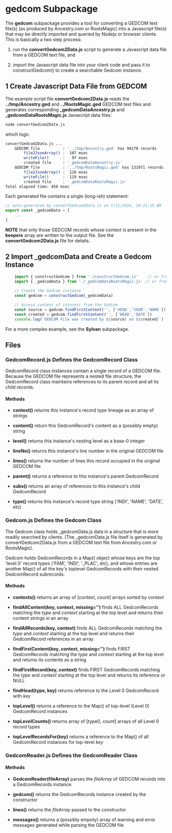 # gedcom Subpackage

The **gedcom** subpackage provides a tool for converting a GEDCOM text file(s) (as produced by Ancestry.com or RootsMagic) into a Javascript file(s) that may be directly imported and queried by Nodejs or browser clients.  This is basically a two step process:

1. run the **convertGedcom2Data.js** script to generate a Javascript data file from a GEDCOM text file, and

2. import the Javascript data file into your client code and pass it to constructGedcom() to create a searchable Gedcom instance.


## 1 Create Javascript Data File from GEDCOM

The example script file **convertGedcom2Data.js** reads the **../tmp/Ancestry.ged** and **../RootsMagic.ged** GEDCOM text files and generates corresponding **_gedcomDataAncestry.js** and **_gedcomDataRootsMagic.js** Javascript data files:

```bash
node convertGedcom2Data.js
```
which logs:

```bash
convertGedcom2Data.js ...
    GEDCOM file          : '../tmp/Ancestry.ged' has 94170 records
        file2JsonArray() :  107 msec
        writeFile()      :   97 msec
        created file     : '_gedcomDataAncestry.js'
    GEDCOM file          : '../tmp/RootsMagic.ged' has 131971 records
        file2JsonArray() :  126 msec
        writeFile()      :  119 msec
        created file     : '_gedcomDataRootsMagic.js'
Total elapsed time: 458 msec
```

Each generated file contains a single (long-ish) statement:

```js
// auto-generated by convertGedcom2Data.js on 7/11/2024, 10:21:15 AM
export const _gedcomData = [
    ...
]
```

**NOTE** that only those GEDCOM records whose context is present in the **keepers** array are written to the output file.  See the **convertGedcom2Data.js** file for details.


## 2 Import _gedcomData and Create a **Gedcom** Instance

```js
    import { constructGedcom } from './constructGedcom.js'    // or from '$lib/index.js' if using SvelteKit
    import { _gedcomData } from './_gedcomDataRootsMagic.js' // or from './_gedcomAncestry.js'
    
    // Create the Gedcom instance
    const gedcom = constructGedcom(_gedcomData)

    // Access content of interest from the Gedcom
    const source = gedcom.findFirstContent('', ['HEAD','SOUR','NAME'])
    const created = gedcom.findFirstContent('', ['HEAD','DATE'])
    console.log(`GEDCOM File was created by ${source} on ${created}`)
```

For a more complex example, see the **Sylvan** subpackage.


## Files


### GedcomRecord.js Defines the GedcomRecord Class

GedcomRecord class instances contain a single record of a GEDCOM file.  Because the GEDCOM file represents a nested file structure, the GedcomRecord class maintains references to its parent record and all its child records.

#### Methods

- **context()** returns this instance's record type lineage as an array of strings

- **content()** return this GedcomRecord's content as a (possibly empty) string

- **level()** returns this instance's nesting level as a base-0 integer

- **lineNo()** returns this instance's line number in the original GEDCOM file

- **lines()** returns the number of lines this record occupied in the original GEDCOM file

- **parent()** returns a reference to this instance's parent GedcomRecord

- **subs()** returns an array of references to this instance's child GedcomRecord

- **type()** returns this instance's record type string ('INDI', 'NAME', 'DATE', etc)


### Gedcom.js Defines the Gedcom Class

The Gedcom class holds _gedcomData.js data in a structure that is more readily searched by clients. (The _gedcomData.js file itself is generated by convertGedcom2Data.js from a GEDCOM text file from Ancestry.com or RootsMagic).

Gedcom holds GedcomRecords in a Map() object whose keys are the top 'level 0' record types ('FAM', 'INDI', '_PLAC', etc), and whose entries are another Map() of all the key's toplevel GedcomRecords with their nested GedcomRecord subrecords.
 
#### Methods

- **contexts()** returns an array of [context, count] arrays sorted by context

- **findAllContent(key, context, missing='')** finds ALL GedcomRecords matching the *type* and *context* starting at the top level and returns their content strings in an array

- **findAllRecords(key, context)** finds ALL GedcomRecords matching the *type* and *context* starting at the top level and returns their GedcomRecord references in an array

- **findFirstContent(key, context, missing='')** finds FIRST GedcomRecords matching the *type* and *context* starting at the top level and returns its contents as a string

- **findFirstRecord(key, context)** finds FIRST GedcomRecords matching the *type* and *context* starting at the top level and returns its reference or NULL

- **findHead(type, key)** returns reference to the Level 0 GedcomRecord with *key*

- **topLevel()** returns a reference to the Map() of top-level (Level 0) GedcomRecord instances

- **topLevelCounts()** returns array of [type0, count] arrays of all Level 0 record types

- **topLevelRecordsFor(key)** returns a reference to the Map() of all GedcomRecord instances for top-level *key*


### GedcomReader.js Defines the GedcomReader Class

#### Methods

- **GedcomReader(fileArray)** parses the *fileArray* of GEDCOM records into a GedcomRecords instance.

- **gedcom()** returns the GedcomRecords instance created by the constructor

- **lines()** returns the *fileArray* passed to the constructor

- **messages()** returns a (possibly empoty) array of warning and error messages generated while parsing the GEDCOM file

